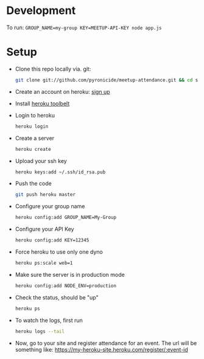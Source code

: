 # Development

To run: `GROUP_NAME=my-group KEY=MEETUP-API-KEY node app.js`

# Setup

- Clone this repo locally via. git:

    ```bash
    git clone git://github.com/pyronicide/meetup-attendance.git && cd shout
    ```

- Create an account on heroku: [sign up](https://api.heroku.com/signup)

- Install [heroku toolbelt](https://toolbelt.heroku.com/)

- Login to heroku

    ```bash
    heroku login
    ```

- Create a server

    ```bash
    heroku create
    ```

- Upload your ssh key

    ```bash
    heroku keys:add ~/.ssh/id_rsa.pub
    ```

- Push the code

    ```bash
    git push heroku master
    ```
- Configure your group name

    ```bash
    heroku config:add GROUP_NAME=My-Group
    ```

- Configure your API Key

    ```bash
    heroku config:add KEY=12345
    ```

- Force heroku to use only one dyno

    ```bash
    heroku ps:scale web=1
    ```

- Make sure the server is in production mode

    ```bash
    heroku config:add NODE_ENV=production
    ```

- Check the status, should be "up"

    ```bash
    heroku ps
    ```

- To watch the logs, first run

    ```bash
    heroku logs --tail
    ```

- Now, go to your site and register attendance for an event. The url will be something like: https://my-heroku-site.heroku.com/register/:event-id
